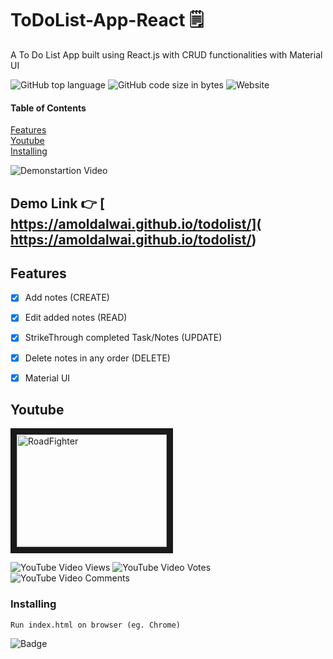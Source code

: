 # ToDoList-App-React   	 :spiral_notepad: 

A To Do List App built using React.js with CRUD functionalities with Material UI 


![GitHub top language](https://img.shields.io/github/languages/top/amoldalwai/todolist?style=plastic&logo=react)
![GitHub code size in bytes](https://img.shields.io/github/languages/code-size/amoldalwai/todolist?style=plastic)
![Website](https://img.shields.io/website?style=plastic&url=https%3A%2F%2Famoldalwai.github.io%2Ftodolist%2F)

#### Table of Contents  
[Features](#Features)  
[Youtube](#Youtube)\
[Installing](#Installing)


![Demonstartion Video](https://j.gifs.com/1WZJKZ.gif)


## Demo Link :point_right: [ https://amoldalwai.github.io/todolist/]( https://amoldalwai.github.io/todolist/)




## Features 

- [x] Add notes (CREATE)
- [x] Edit added notes (READ)
- [x] StrikeThrough completed Task/Notes (UPDATE)
- [x] Delete notes in any order (DELETE)
- [x] Material UI 



## Youtube

<a href="http://www.youtube.com/watch?feature=player_embedded&v=moPauAScY_M
" target="_blank"><img src="http://img.youtube.com/vi/moPauAScY_M/0.jpg" 
alt="RoadFighter " width="240" height="180" border="10" /></a>

![YouTube Video Views](https://img.shields.io/youtube/views/moPauAScY_M?style=plastic)
![YouTube Video Votes](https://img.shields.io/youtube/likes/moPauAScY_M?style=social&withDislikes)
![YouTube Video Comments](https://img.shields.io/youtube/comments/moPauAScY_M?style=social)


### Installing

```
Run index.html on browser (eg. Chrome)
```

![Badge](https://img.shields.io/badge/Made%20by-Amol%20Dalwai-red?style=for-the-badge)

